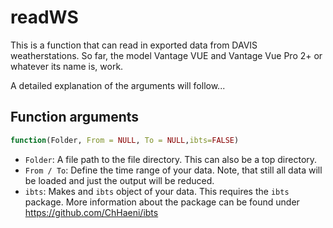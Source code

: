 # readWS #
This is a function that can read in exported data from DAVIS weatherstations. So far, the model Vantage VUE and Vantage Vue Pro 2+ or whatever its name is, work.

A detailed explanation of the arguments will follow...

## Function arguments ##

```R
function(Folder, From = NULL, To = NULL,ibts=FALSE)
```

- `Folder`: A file path to the file directory. This can also be a top directory.
- `From / To`: Define the time range of your data. Note, that still all data will be loaded and just the output will be reduced.
- `ibts`: Makes and `ibts` object of your data. This requires the `ibts` package. More information about the package can be found under https://github.com/ChHaeni/ibts



